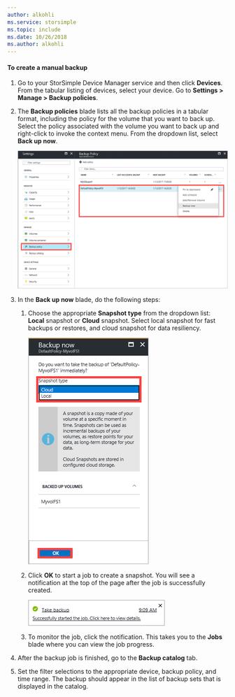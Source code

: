 ```yaml
---
author: alkohli
ms.service: storsimple
ms.topic: include
ms.date: 10/26/2018
ms.author: alkohli
---
```


#### To create a manual backup

1. Go to your StorSimple Device Manager service and then click **Devices**. From the tabular listing of devices, select your device. Go to **Settings > Manage > Backup policies**.

2. The **Backup policies** blade lists all the backup policies in a tabular format, including the policy for the volume that you want to back up. Select the policy associated with the volume you want to back up and right-click to invoke the context menu. From the dropdown list, select **Back up now**.

    ![Create manual backup](./media/storsimple-8000-create-manual-backup/createmanualbu1.png)

3. In the **Back up now** blade, do the following steps:

    1. Choose the appropriate **Snapshot type** from the dropdown list: **Local** snapshot or **Cloud** snapshot. Select local snapshot for fast backups or restores, and cloud snapshot for data resiliency.

        ![Create manual backup 2](./media/storsimple-8000-create-manual-backup/createmanualbu2.png)

    2. Click **OK** to start a job to create a snapshot. You will see a notification at the top of the page after the job is successfully created.

        ![Create manual backup 3](./media/storsimple-8000-create-manual-backup/createmanualbu4.png)

    3. To monitor the job, click the notification. This takes you to the **Jobs** blade where you can view the job progress.


5. After the backup job is finished, go to the **Backup catalog** tab.

6. Set the filter selections to the appropriate device, backup policy, and time range. The backup should appear in the list of backup sets that is displayed in the catalog.


